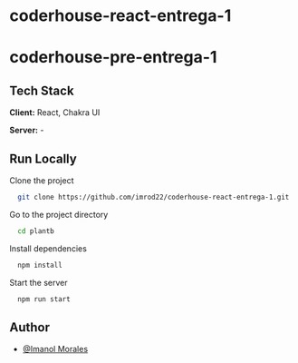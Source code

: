 # coderhouse-react-entrega-1

# coderhouse-pre-entrega-1




## Tech Stack

**Client:** React, Chakra UI

**Server:** -
## Run Locally

Clone the project

```bash
  git clone https://github.com/imrod22/coderhouse-react-entrega-1.git
```

Go to the project directory

```bash
  cd plantb
```

Install dependencies

```bash
  npm install
```

Start the server

```bash
  npm run start
```


## Author

- [@Imanol Morales](https://www.github.com/imrod22)
